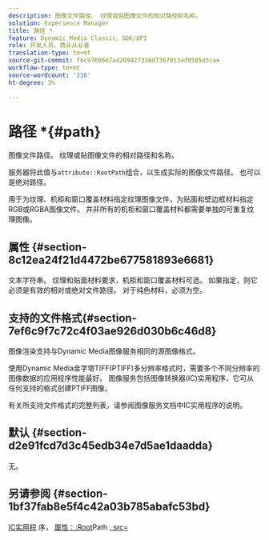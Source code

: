 ```yaml
---
description: 图像文件路径。 纹理或贴图像文件的相对路径和名称。
solution: Experience Manager
title: 路径 *
feature: Dynamic Media Classic，SDK/API
role: 开发人员，商业从业者
translation-type: tm+mt
source-git-commit: f6c97606d7a4209427316d7367013ad9585a5cae
workflow-type: tm+mt
source-wordcount: '216'
ht-degree: 3%

---
```



# 路径 *{#path}

图像文件路径。 纹理或贴图像文件的相对路径和名称。

服务器将此值与`attribute::RootPath`组合，以生成实际的图像文件路径。 也可以是绝对路径。

用于为纹理、机柜和窗口覆盖材料指定纹理图像文件，为贴面和壁边框材料指定RGB或RGBA图像文件。 并非所有的机柜和窗口覆盖材料都需要单独的可重复纹理图像。

## 属性 {#section-8c12ea24f21d4472be677581893e6681}

文本字符串。 纹理和贴面材料要求，机柜和窗口覆盖材料可选。 如果指定，则它必须是有效的相对或绝对文件路径。 对于纯色材料，必须为空。

## 支持的文件格式{#section-7ef6c9f7c72c4f03ae926d030b6c46d8}

图像渲染支持与Dynamic Media图像服务相同的源图像格式。

使用Dynamic Media金字塔TIFF(PTIFF)多分辨率格式时，需要多个不同分辨率的图像数据的应用程序性能最好。 图像服务包括图像转换器(IC)实用程序，它可从任何支持的格式创建PTIFF图像。

有关所支持文件格式的完整列表，请参阅图像服务文档中IC实用程序的说明。

## 默认 {#section-d2e91fcd7d3c45edb34e7d5ae1daadda}

无。

## 另请参阅 {#section-1bf37fab8e5f4c42a03b785abafc53bd}

[IC实用程](/help/aem-is-ir-api/is-api/is-utils/utilities/r-ic.md) 序， [属性：:Root](/help/aem-is-ir-api/ir-api/material-cat/image-rendering-api-ref/c-ir-material-catalog/c-ir-attributes-reference/r-ir-rootpath.md)Path [, src=](/help/aem-is-ir-api/ir-api/http-protocol/image-rendering-api-ref/c-ir-http-protocol-ref/c-ir-http-protocol-command-reference/r-ir-src.md)
